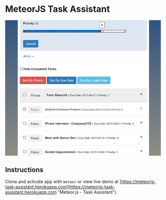 # MeteorJS Task Assistant


![task-assistant](client/app-preview.png)


## Instructions

Clone and activate app with `meteor` or view live demo at [https://meteorjs-task-assistant.herokuapp.com](https://meteorjs-task-assistant.herokuapp.com "Meteor.js - Task Assistant").